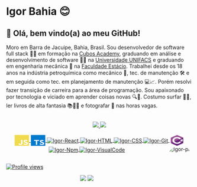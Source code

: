 # **Igor Bahia** 😊 

## 👋 Olá, bem vindo(a) ao meu GitHub!


  Moro em Barra de Jacuipe, Bahia, Brasil. Sou desenvolvedor de software full stack 👨‍💻 em formação na [Cubos Academy](https://cubos.academy/), graduando em análise e desenvolvimento de software 🧑‍💻 na [Universidade UNIFACS](https://www.unifacs.br/) e graduando em engenharia mecânica 🧰 na [Faculdade Estácio](https://estacio.br/). Trabalhei desde os 18 anos na indústria petroquímica como mecânico 🔧, tec. de manutenção 🛠️ e em seguida como tec. em planejamento de manutenção 💻📈. Porém resolvi fazer transição de carreira para a área de programação. Sou apaixonado por tecnologia e viciado em aprender coisas novas 🔍📖. Costumo surfar 🏄‍♂️, ler livros de alta fantasia 📚🧙🐉 e fotografar 📸 nas horas vagas.

##

<div align="center">
  <a href="https://github.com/igorjba">
  <img width="42%" src="https://github-readme-stats.vercel.app/api?username=igorjba&show_icons=true&theme=tokyonight&include_all_commits=true&count_private=true&hide="/>
  <img width="50%" src="https://github-readme-stats.vercel.app/api/top-langs/?username=igorjba&layout=compact&langs_count=7&theme=tokyonight"/>
</div>

  <div align="center" style="display: inline_block"><br>
  <img align="center" alt="Igor-Js" height="30" width="40" src="https://raw.githubusercontent.com/devicons/devicon/master/icons/javascript/javascript-plain.svg">
  <img align="center" alt="Igor-Ts" height="30" width="40" src="https://raw.githubusercontent.com/devicons/devicon/master/icons/typescript/typescript-plain.svg">
  <img align="center" alt="Igor-React" height="30" width="40" src="https://cdn.jsdelivr.net/gh/devicons/devicon/icons/react/react-original-wordmark.svg">
  <img align="center" alt="Igor-HTML" height="30" width="40" src="https://cdn.jsdelivr.net/gh/devicons/devicon/icons/html5/html5-plain-wordmark.svg">
  <img align="center" alt="Igor-CSS" height="30" width="40" src="https://cdn.jsdelivr.net/gh/devicons/devicon/icons/css3/css3-plain-wordmark.svg">
  <img align="center" alt="Igor-Git" height="30" width="40" src="https://cdn.jsdelivr.net/gh/devicons/devicon/icons/git/git-plain-wordmark.svg">
  <img align="center" alt="Igor-Csharp" height="30" width="40" src="https://raw.githubusercontent.com/devicons/devicon/master/icons/csharp/csharp-original.svg">
  <img align="center" alt="Igor-Npm" height="30" width="40" src="https://cdn.jsdelivr.net/gh/devicons/devicon/icons/npm/npm-original-wordmark.svg">  
  <img align="center" alt="Igor-VisualCode" height="30" width="40" src="https://cdn.jsdelivr.net/gh/devicons/devicon/icons/visualstudio/visualstudio-plain.svg">  
  <img align="right" alt="Igor-pic" height="150" style="border-radius:50px;" src="https://i.ibb.co/zbt84WN/Igor-gif1.png">
  </div>

##  
  <p align="left"> <img src="https://komarev.com/ghpvc/?username=igorjba&color=blue" alt="Profile views" /> </p>
  <div align="center"> 
  <a href = "mailto:igorjbahia@gmail.com"><img src="https://img.shields.io/badge/Gmail-D14836?style=for-the-badge&logo=gmail&logoColor=white" target="_blank"></a>
  <a href="https://www.linkedin.com/in/igor-bahia-31b7b06b" target="_blank"><img src="https://img.shields.io/badge/-LinkedIn-%230077B5?style=for-the-badge&logo=linkedin&logoColor=white" target="_blank"></a> 
 </div>
